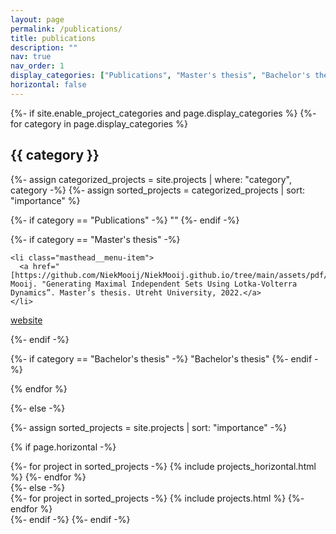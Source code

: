 ```yaml
---
layout: page
permalink: /publications/
title: publications
description: ""
nav: true
nav_order: 1
display_categories: ["Publications", "Master's thesis", "Bachelor's thesis"]
horizontal: false
---
```


<!-- pages/publications.md -->
<div class="projects">
{%- if site.enable_project_categories and page.display_categories %}
  <!-- Display categorized projects -->
  {%- for category in page.display_categories %}
  <h2 class="category">{{ category }}</h2>
  {%- assign categorized_projects = site.projects | where: "category", category -%}
  {%- assign sorted_projects = categorized_projects | sort: "importance" %}
  <!-- Generate cards for each project -->
  
  {%- if category == "Publications" -%}
    ""
  {%- endif -%}
  
  {%- if category == "Master's thesis" -%}
  
    <li class="masthead__menu-item">
      <a href="[https://github.com/NiekMooij/NiekMooij.github.io/tree/main/assets/pdf/NiekMooijMasterThesisGeneratingMaximalIndependentSetsUsingLotkaVolterraDynamics.pdf]">M.N. Mooij. "Generating Maximal Independent Sets Using Lotka-Volterra Dynamics”. Master’s thesis. Utreht University, 2022.</a>
    </li>
  
  <a href="https://www.google.com/"> website </a>
  

  {%- endif -%}
  
  {%- if category == "Bachelor's thesis" -%}
    "Bachelor's thesis"
  {%- endif -%}
  
  {% endfor %}

{%- else -%}
<!-- Display projects without categories -->
  {%- assign sorted_projects = site.projects | sort: "importance" -%}
  <!-- Generate cards for each project -->
  {% if page.horizontal -%}
  <div class="container">
    <div class="row row-cols-2">
    {%- for project in sorted_projects -%}
      {% include projects_horizontal.html %}
    {%- endfor %}
    </div>
  </div>
  {%- else -%}
  <div class="grid">
    {%- for project in sorted_projects -%}
      {% include projects.html %}
    {%- endfor %}
  </div>
  {%- endif -%}
{%- endif -%}
</div>

 

